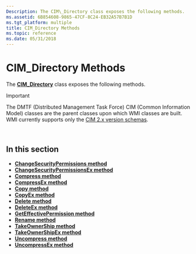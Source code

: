 ```yaml
---
Description: The CIM\_Directory class exposes the following methods.
ms.assetid: 6B854608-9865-47CF-8C24-EB32A57B7B1D
ms.tgt_platform: multiple
title: CIM_Directory Methods
ms.topic: reference
ms.date: 05/31/2018
---
```


# CIM\_Directory Methods

The [**CIM\_Directory**](cim-directory.md) class exposes the following methods.

> [!IMPORTANT]
> The DMTF (Distributed Management Task Force) CIM (Common Information Model) classes are the parent classes upon which WMI classes are built. WMI currently supports only the [CIM 2.x version schemas](https://Go.Microsoft.Com/FWLink/p/?LinkID=309367).

 

## In this section

-   [**ChangeSecurityPermissions method**](changesecuritypermissions-method-in-class-cim-directory.md)
-   [**ChangeSecurityPermissionsEx method**](changesecuritypermissionsex-method-in-class-cim-directory.md)
-   [**Compress method**](compress-method-in-class-cim-directory.md)
-   [**CompressEx method**](compressex-method-in-class-cim-directory.md)
-   [**Copy method**](copy-method-in-class-cim-directory.md)
-   [**CopyEx method**](copyex-method-in-class-cim-directory.md)
-   [**Delete method**](delete-method-in-class-cim-directory.md)
-   [**DeleteEx method**](deleteex-method-in-class-cim-directory.md)
-   [**GetEffectivePermission method**](geteffectivepermission-method-in-class-cim-directory.md)
-   [**Rename method**](rename-method-in-class-cim-directory.md)
-   [**TakeOwnerShip method**](takeownership-method-in-class-cim-directory.md)
-   [**TakeOwnerShipEx method**](takeownershipex-method-in-class-cim-directory.md)
-   [**Uncompress method**](uncompress-method-in-class-cim-directory.md)
-   [**UncompressEx method**](uncompressex-method-in-class-cim-directory.md)

 

 



